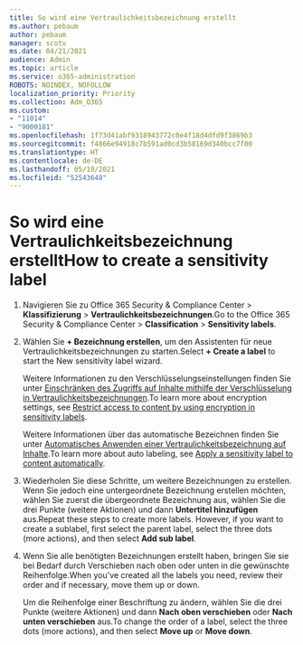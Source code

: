 ```yaml
---
title: So wird eine Vertraulichkeitsbezeichnung erstellt
ms.author: pebaum
author: pebaum
manager: scotv
ms.date: 04/21/2021
audience: Admin
ms.topic: article
ms.service: o365-administration
ROBOTS: NOINDEX, NOFOLLOW
localization_priority: Priority
ms.collection: Adm_O365
ms.custom:
- "11014"
- "9000181"
ms.openlocfilehash: 1f73d41abf9318943772c0e4f18d4dfd9f3869b3
ms.sourcegitcommit: f4866e94918c7b591ad0cd3b58169d340bcc7f00
ms.translationtype: HT
ms.contentlocale: de-DE
ms.lasthandoff: 05/19/2021
ms.locfileid: "52543648"
---
```

# <a name="how-to-create-a-sensitivity-label"></a><span data-ttu-id="08d00-102">So wird eine Vertraulichkeitsbezeichnung erstellt</span><span class="sxs-lookup"><span data-stu-id="08d00-102">How to create a sensitivity label</span></span>

1. <span data-ttu-id="08d00-103">Navigieren Sie zu Office 365 Security & Compliance Center > **Klassifizierung** > **Vertraulichkeitsbezeichnungen**.</span><span class="sxs-lookup"><span data-stu-id="08d00-103">Go to the Office 365 Security & Compliance Center > **Classification** > **Sensitivity labels**.</span></span>

1. <span data-ttu-id="08d00-104">Wählen Sie **+ Bezeichnung erstellen**, um den Assistenten für neue Vertraulichkeitsbezeichnungen zu starten.</span><span class="sxs-lookup"><span data-stu-id="08d00-104">Select **+ Create a label** to start the New sensitivity label wizard.</span></span>

    <span data-ttu-id="08d00-105">Weitere Informationen zu den Verschlüsselungseinstellungen finden Sie unter [Einschränken des Zugriffs auf Inhalte mithilfe der Verschlüsselung in Vertraulichkeitsbezeichnungen](https://go.microsoft.com/fwlink/?linkid=2106331).</span><span class="sxs-lookup"><span data-stu-id="08d00-105">To learn more about encryption settings, see [Restrict access to content by using encryption in sensitivity labels](https://go.microsoft.com/fwlink/?linkid=2106331).</span></span>

    <span data-ttu-id="08d00-106">Weitere Informationen über das automatische Bezeichnen finden Sie unter [Automatisches Anwenden einer Vertraulichkeitsbezeichnung auf Inhalte](https://go.microsoft.com/fwlink/?linkid=2105837).</span><span class="sxs-lookup"><span data-stu-id="08d00-106">To learn more about auto labeling, see [Apply a sensitivity label to content automatically](https://go.microsoft.com/fwlink/?linkid=2105837).</span></span>

1. <span data-ttu-id="08d00-p101">Wiederholen Sie diese Schritte, um weitere Bezeichnungen zu erstellen. Wenn Sie jedoch eine untergeordnete Bezeichnung erstellen möchten, wählen Sie zuerst die übergeordnete Bezeichnung aus, wählen Sie die drei Punkte (weitere Aktionen) und dann **Untertitel hinzufügen** aus.</span><span class="sxs-lookup"><span data-stu-id="08d00-p101">Repeat these steps to create more labels. However, if you want to create a sublabel, first select the parent label, select the three dots (more actions), and then select **Add sub label**.</span></span>

1. <span data-ttu-id="08d00-109">Wenn Sie alle benötigten Bezeichnungen erstellt haben, bringen Sie sie bei Bedarf durch Verschieben nach oben oder unten in die gewünschte Reihenfolge.</span><span class="sxs-lookup"><span data-stu-id="08d00-109">When you've created all the labels you need, review their order and if necessary, move them up or down.</span></span> 
    
    <span data-ttu-id="08d00-110">Um die Reihenfolge einer Beschriftung zu ändern, wählen Sie die drei Punkte (weitere Aktionen) und dann **Nach oben verschieben** oder **Nach unten verschieben** aus.</span><span class="sxs-lookup"><span data-stu-id="08d00-110">To change the order of a label, select the three dots (more actions), and then select **Move up** or **Move down**.</span></span>
